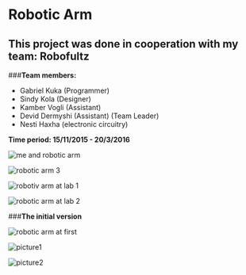 # Robotic Arm

## This project was done in cooperation with my team: Robofultz

###**Team members:**

* Gabriel Kuka (Programmer)
* Sindy Kola (Designer)
* Kamber Vogli (Assistant)
* Devid Dermyshi (Assistant) (Team Leader)
* Nesti Haxha (electronic circuitry)

**Time period: 15/11/2015 - 20/3/2016**

![me and robotic arm](https://cloud.githubusercontent.com/assets/17888328/21582524/6be50382-d05c-11e6-8862-44ae62c02685.jpg)

![robotic arm 3](https://cloud.githubusercontent.com/assets/17888328/21582525/6ddcfc6c-d05c-11e6-9789-7c1451b5ad9f.jpg)

![robotiv arm at lab 1](https://cloud.githubusercontent.com/assets/17888328/21582527/70e3ae1a-d05c-11e6-99f3-d5deaf4f52a6.jpg)

![robotic arm at lab 2](https://cloud.githubusercontent.com/assets/17888328/21582528/70e559d6-d05c-11e6-88cb-18763fd4f6ef.jpg)

###**The initial version**

![robotic arm at first](https://cloud.githubusercontent.com/assets/17888328/21725889/90aaebc8-d43a-11e6-8e4c-94106bd2acf4.jpg)

![picture1](https://cloud.githubusercontent.com/assets/17888328/21725887/90a37d20-d43a-11e6-8c85-de2f7b9e8eab.jpg)

![picture2](https://cloud.githubusercontent.com/assets/17888328/21725888/90a5c86e-d43a-11e6-943f-330908596d96.jpg)

